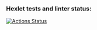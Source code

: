 ### Hexlet tests and linter status:
[![Actions Status](https://github.com/me3enov/frontend-project-lvl1/workflows/hexlet-check/badge.svg)](https://github.com/me3enov/frontend-project-lvl1/actions)